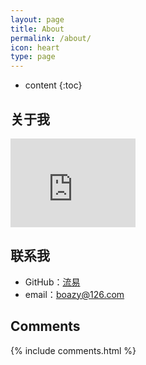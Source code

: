 ```yaml
---
layout: page
title: About
permalink: /about/
icon: heart
type: page
---
```


* content
{:toc}

## 关于我

<iframe src="https://github.com/poazy" style="border: 0;height: 142px;width: 200px;overflow: hidden;" frameBorder="0"></iframe>

## 联系我

* GitHub：[流易](https://github.com/poazy)
* email：boazy@126.com

## Comments

{% include comments.html %}
